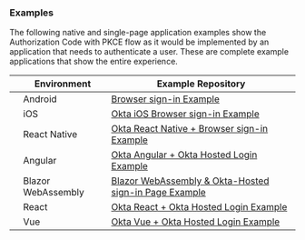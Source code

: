 ### Examples

The following native and single-page application examples show the Authorization Code with PKCE flow as it would be implemented by an application that needs to authenticate a user. These are complete example applications that show the entire experience.

|                                        | Environment | Example Repository                                 |
| :------------------------------------: | ----------- | -------------------------------------------------- |
| <i class="icon code-android-32"></i>   | Android   | [Browser sign-in Example](https://github.com/okta/samples-android/tree/master/browser-sign-in) |
| <i class="icon code-ios-32"></i>       | iOS       | [Okta iOS Browser sign-in Example](https://github.com/okta/samples-ios/tree/master/browser-sign-in) |
| <i class="icon code-react-32"></i> | React Native    | [Okta React Native + Browser sign-in Example](https://github.com/okta/samples-js-react-native/tree/master/browser-sign-in) |
| <i class="icon code-angular-32"></i>   | Angular   | [Okta Angular + Okta Hosted Login Example](https://github.com/okta/samples-js-angular/tree/master/okta-hosted-login) |
| <i class="icon code-dotnet-32"></i>    | Blazor WebAssembly | [Blazor WebAssembly & Okta-Hosted sign-in Page Example](https://github.com/okta/samples-blazor/tree/master/web-assembly/okta-hosted-login) |
| <i class="icon code-react-32"></i>     | React   | [Okta React + Okta Hosted Login Example](https://github.com/okta/samples-js-react/tree/master/okta-hosted-login) |
| <i class="icon code-vue-32"></i>       | Vue     | [Okta Vue + Okta Hosted Login Example](https://github.com/okta/samples-js-vue/tree/master/okta-hosted-login) |
